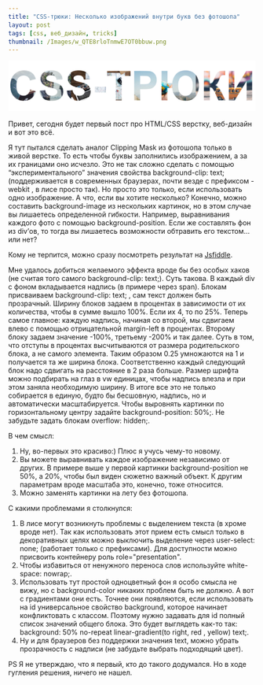 ```yaml
---
title: "CSS-трюки: Несколько изображений внутри букв без фотошопа"
layout: post
tags: [css, веб_дизайн, tricks]
thumbnail: /Images/w_QTE8rloTnmwE7OT0bbuw.png
---
```

![надпись css-трюки](/Images/w_QTE8rloTnmwE7OT0bbuw.png)

Привет, сегодня будет первый пост про HTML/CSS верстку, веб-дизайн и вот это всё.

Я тут пытался сделать аналог Clipping Mask из фотошопа только в живой верстке. То есть чтобы буквы заполнились изображением, а за их границами оно исчезло. Это не так сложно сделать с помощью “экспериментального” значения свойства background-clip: text; (поддерживается в современных браузерах, почти везде с префиксом -webkit , в лисе просто так). Но просто это только, если использовать одно изображение. А что, если вы хотите несколько? Конечно, можно составить background-image из нескольких картинок, но в этом случае вы лишаетесь определенной гибкости. Например, выравнивания каждого фото с помощью background-position. Если же составлять фон из div’ов, то тогда вы лишаетесь возможности обтравить его текстом… или нет?

Кому не терпится, можно сразу посмотреть результат на [Jsfiddle](https://jsfiddle.net/Vallek/eobLc7zf/).
<script async src="//jsfiddle.net/Vallek/eobLc7zf/embed/html,css,result/"></script>

Мне удалось добиться желаемого эффекта вроде бы без особых хаков (не считая того самого background-clip: text;). Суть такова. В каждый div с фоном вкладывается надпись (в примере через span). Блокам присваиваем background-clip: text; , сам текст должен быть прозрачный. Ширину блоков задаем в процентах в зависимости от их количества, чтобы в сумме вышло 100%. Если их 4, то по 25%. Теперь самое главное: каждую надпись, начиная со второй, мы сдвигаем влево с помощью отрицательной margin-left в процентах. Второму блоку задаем значение -100%, третьему -200% и так далее. Суть в том, что отступы в процентах высчитываются от размера родительского блока, а не самого элемента. Таким образом 0.25 умножаются на 1 и получается та же ширина блока. Соответственно каждый следующий блок надо сдвигать на расстояние в 2 раза больше. Размер шрифта можно подбирать на глаз в vw единицах, чтобы надпись влезла и при этом заняла необходимую ширину. В итоге все это не только собирается в единую, будто бы бесшовную, надпись, но и автоматически масштабируется. Чтобы выровнять картинки по горизонтальному центру задайте background-position: 50%;. Не забудьте задать блокам overflow: hidden;.

В чем смысл:

1. Ну, во-первых это красиво:) Плюс я учусь чему-то новому.
2. Вы можете выравнивать каждое изображение независимо от других. В примере выше у первой картинки background-position не 50%, а 20%, чтобы был виден сюжетно важный объект. К другим параметрам вроде масштаба это, конечно, тоже относится.
3. Можно заменять картинки на лету без фотошопа.

С какими проблемами я столкнулся:

1. В лисе могут возникнуть проблемы с выделением текста (в хроме вроде нет). Так как использовать этот прием есть смысл только в декоративных целях можно выключить выделение через user-select: none; (работает только с префиксами). Для доступности можно присвоить контейнеру роль role="presentation".
2. Чтобы избавиться от ненужного переноса слов используйте white-space: nowrap;.
3. Использовать тут простой одноцветный фон я особо смысла не вижу, но с background-color никаких проблем быть не должно. А вот с градиентами они есть. Точнее они появляются, если использовать на id универсальное свойство background, которое начинает конфликтовать с классом. Поэтому нужно задавать для id полный список значений общего блока. Это будет выглядеть как-то так: background: 50% no-repeat linear-gradient(to right, red , yellow) text;.
4. Ну и для браузеров без поддержки значения text, можно убрать прозрачность с надписи (не забудьте выбрать подходящий цвет).

PS Я не утверждаю, что я первый, кто до такого додумался. Но в ходе гугления решения, ничего не нашел.